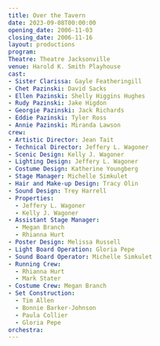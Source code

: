 ```yaml
---
title: Over the Tavern
date: 2023-09-08T00:00:00
opening_date: 2006-11-03
closing_date: 2006-11-16
layout: productions
program:
Theatre: Theatre Jacksonville
venue: Harold K. Smith Playhouse
cast:
- Sister Clarissa: Gayle Featheringill
- Chet Pazinski: David Sacks
- Ellen Pazinski: Shelly Higgins Hughes
- Rudy Pazinski: Jake Higdon
- Georgie Pazinski: Jack Richards
- Eddie Pazinski: Tyler Ross
- Annie Pazinski: Miranda Lawson
crew:
- Artistic Director: Jean Tait
- Technical Director: Jeffery L. Wagoner
- Scenic Design: Kelly J. Wagoner
- Lighting Design: Jeffery L. Wagoner
- Costume Design: Katherine Youngberg
- Stage Manager: Michelle Simkulet
- Hair and Make-up Design: Tracy Olin
- Sound Design: Trey Harrell
- Properties:
  - Jeffery L. Wagoner
  - Kelly J. Wagoner
- Assistant Stage Manager:
  - Megan Branch
  - Rhianna Hurt
- Poster Design: Melissa Russell
- Light Board Operation: Gloria Pepe
- Sound Board Operator: Michelle Simkulet
- Running Crew:
  - Rhianna Hurt
  - Mark Stater
- Costume Crew: Megan Branch
- Set Construction:
  - Tim Allen
  - Bonnie Barker-Johnson
  - Paula Collier
  - Gloria Pepe
orchestra:
---
```

